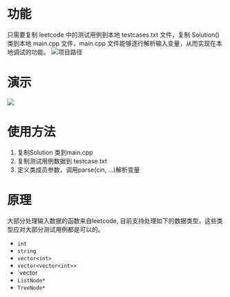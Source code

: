 # 功能

只需要复制 leetcode 中的测试用例到本地 testcases.txt 文件，复制 Solution() 类到本地 main.cpp 文件，main.cpp 文件能够逐行解析输入变量，从而实现在本地调试的功能。
![项目路径](https://github.com/aiyolo/leetcode-debug)
# 演示

![](https://p1.meituan.net/dpplatform/18253d49b9e0d1323868e34697f5f4248365722.gif)

# 使用方法 
1. 复制Solution 类到main.cpp 
2. 复制测试用例数据到 testcase.txt 
3. 定义类成员参数，调用parse(cin, ...)解析变量

# 原理
大部分处理输入数据的函数来自leetcode, 目前支持处理如下的数据类型，这些类型应对大部分测试用例都是可以的。
- `int`
- `string`
- `vector<int>`
- `vector<vector<int>>`
- `vector<string>
- `ListNode*`
- `TreeNode*`
